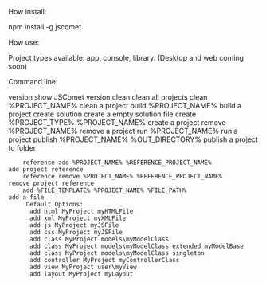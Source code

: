 How install:

npm install -g jscomet

How use:

Project types available: app, console, library. (Desktop and web coming soon)

Command line:

  version                                  show JSComet version
        clean                                    clean all projects
        clean %PROJECT_NAME%                     clean a project
        build %PROJECT_NAME%                     build a project
        create solution                          create a empty solution file
        create %PROJECT_TYPE% %PROJECT_NAME%     create a project
        remove %PROJECT_NAME%                    remove a project
        run %PROJECT_NAME%                       run a project
        publish %PROJECT_NAME% %OUT_DIRECTORY%   publish a project to folder

        reference add %PROJECT_NAME% %REFERENCE_PROJECT_NAME%            add project reference
        reference remove %PROJECT_NAME% %REFERENCE_PROJECT_NAME%         remove project reference
        add %FILE_TEMPLATE% %PROJECT_NAME% %FILE_PATH%                   add a file
         Default Options:
          add html MyProject myHTMLFile
          add xml MyProject myXMLFile
          add js MyProject myJSFile
          add css MyProject myJSFile
          add class MyProject models\myModelClass
          add class MyProject models\myModelClass extended myModelBase
          add class MyProject models\myModelClass singleton
          add controller MyProject myControllerClass
          add view MyProject user\myView
          add layout MyProject myLayout